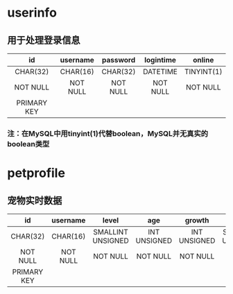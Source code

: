 ﻿# userinfo
## 用于处理登录信息
|     id    |username|password|logintime|  online  |
|:---------:|:------:|:------:|:-------:|:--------:|
|  CHAR(32) |CHAR(16)|CHAR(32)| DATETIME|TINYINT(1)|
|  NOT NULL |NOT NULL|NOT NULL| NOT NULL| NOT NULL |
|PRIMARY KEY|        |        |         |          |
### 注：在MySQL中用tinyint(1)代替boolean，MySQL并无真实的boolean类型
 
# petprofile
## 宠物实时数据
|     id    |username|      level      |    age     |   growth   |      food       |     clean       |     health     |      mood       |  growth_speed  | status | online_time|
|:---------:|:------:|:---------------:|:----------:|:----------:|:---------------:|:---------------:|:--------------:|:---------------:|:--------------:|:------:|:----------:|
|  CHAR(32) |CHAR(16)|SMALLINT UNSIGNED|INT UNSIGNED|INT UNSIGNED|SMALLINT UNSIGNED|SMALLINT UNSIGNED|TINYINT UNSIGNED|SMALLINT UNSIGNED|TINYINT UNSIGNED|CHAR(24)|INT UNSIGNED|
|  NOT NULL |NOT NULL|     NOT NULL    |  NOT NULL  |  NOT NULL  |     OT NULL     |    NOT NULL     |    NOT NULL    |     NOT NULL    |    NOT NULL    |NOT NULL|  NOT NULL  |
|PRIMARY KEY|        |                 |            |            |                 |                 |                |                 |                |        |            |
